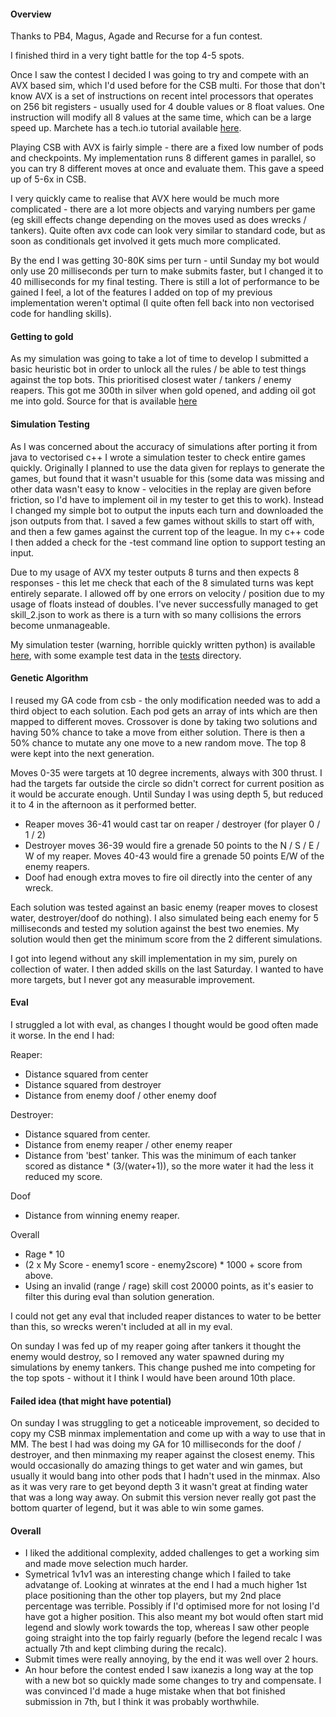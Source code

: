 #### Overview

Thanks to PB4, Magus, Agade and Recurse for a fun contest.

I finished third in a very tight battle for the top 4-5 spots. 

Once I saw the contest I decided I was going to try and compete with an AVX based sim, which I'd used before for the CSB multi. For those that don't know AVX is a set of instructions on recent intel processors that operates on 256 bit registers - usually used for 4 double values or 8 float values. One instruction will modify all 8 values at the same time, which can be a large speed up. Marchete has a tech.io tutorial available [here](https://tech.io/playgrounds/283/sse-avx-vectorization). 

Playing CSB with AVX is fairly simple - there are a fixed low number of pods and checkpoints. My implementation runs 8 different games in parallel, so you can try 8 different moves at once and evaluate them. This gave a speed up of 5-6x in CSB.

I very quickly came to realise that AVX here would be much more complicated - there are a lot more objects and varying numbers per game (eg skill effects change depending on the moves used as does wrecks / tankers).  Quite often avx code can look very similar to standard code, but as soon as conditionals get involved it gets much more complicated. 

By the end I was getting 30-80K sims per turn - until Sunday my bot would only use 20 milliseconds per turn to make submits faster, but I changed it to 40 milliseconds for my final testing. There is still a lot of performance to be gained I feel, a lot of the features I added on top of my previous implementation weren't optimal (I quite often fell back into non vectorised code for handling skills).


#### Getting to gold

As my simulation was going to take a lot of time to develop I submitted a basic heuristic bot in order to unlock all the rules / be able to test things against the top bots. This prioritised closest water / tankers / enemy reapers. This got me 300th in silver when gold opened, and adding oil got me into gold. Source for that is available [here](https://github.com/robostac/cg-meanmax-postmortem/blob/master/meanmax.go) 

#### Simulation Testing

As I was concerned about the accuracy of simulations after porting it from java to vectorised c++ I wrote a simulation tester to check entire games quickly. Originally I planned to use the data given for replays to generate the games, but found that it wasn't usuable for this (some data was missing and other data wasn't easy to know - velocities in the replay are given before friction, so I'd have to implement oil in my tester to get this to work). Instead I changed my simple bot to output the inputs each turn and downloaded the json outputs from that. I saved a few games without skills to start off with, and then a few games against the current top of the league. In my c++ code I then added a check for the -test command line option to support testing an input.

Due to my usage of AVX my tester outputs 8 turns and then expects 8 responses - this let me check that each of the 8 simulated turns was kept entirely separate. I allowed off by one errors on velocity / position due to my usage of floats instead of doubles. I've never successfully managed to get skill_2.json to work as there is a turn with so many collisions the errors become unmanageable.

My simulation tester (warning, horrible quickly written python) is available [here](https://github.com/robostac/cg-meanmax-postmortem/blob/master/checksim.py), with some example test data in the [tests](https://github.com/robostac/cg-meanmax-postmortem/tree/master/tests) directory.

#### Genetic Algorithm

I reused my GA code from csb - the only modification needed was to add a third object to each solution. Each pod gets an array of ints which are then mapped to different moves. Crossover is done by taking two solutions and having 50% chance to take a move from either solution. There is then a 50% chance to mutate any one move to a new random move. The top 8 were kept into the next generation.

Moves 0-35 were targets at 10 degree increments, always with 300 thrust. I had the targets far outside the circle so didn't correct for current position as it would be accurate enough. Until Sunday I was using depth 5, but reduced it to 4 in the afternoon as it performed better.

* Reaper moves 36-41 would cast tar on reaper / destroyer (for player 0 / 1 / 2)
* Destroyer moves 36-39 would fire a grenade 50 points to the N / S / E / W of my reaper. Moves 40-43 would fire a grenade 50 points E/W of the enemy reapers.
* Doof had enough extra moves to fire oil directly into the center of any wreck.

Each solution was tested against an basic enemy (reaper moves to closest water, destroyer/doof do nothing). I also simulated being each enemy for 5 milliseconds and tested my solution against the best two enemies. My solution would then get the minimum score from the 2 different simulations.

I got into legend without any skill implementation in my sim, purely on collection of water. I then added skills on the last Saturday. I wanted to have more targets, but I never got any measurable improvement.


#### Eval

I struggled a lot with eval, as changes I thought would be good often made it worse. In the end I had:

Reaper:
- Distance squared from center 
- Distance squared from destroyer 
- Distance from enemy doof / other enemy doof

Destroyer:
- Distance squared from center.
- Distance from enemy reaper / other enemy reaper
- Distance from 'best' tanker. This was the minimum of each tanker scored as distance * (3/(water+1)), so the more water it had the less it reduced my score.

Doof
- Distance from winning enemy reaper.

Overall 
- Rage * 10
- (2 x My Score - enemy1 score - enemy2score) * 1000 + score from above.
- Using an invalid (range / rage) skill cost 20000 points, as it's easier to filter this during eval than solution generation.

I could not get any eval that included reaper distances to water to be better than this, so wrecks weren't included at all in my eval.

On sunday I was fed up of my reaper going after tankers it thought the enemy would destroy, so I removed any water spawned during my simulations by enemy tankers. This change pushed me into competing for the top spots - without it I think I would have been around 10th place.

#### Failed idea (that might have potential)

On sunday I was struggling to get a noticeable improvement, so decided to copy  my CSB minmax implementation and come up with a way to use that in MM. The best I had was doing my GA for 10 milliseconds for the doof / destroyer, and then minmaxing my reaper against the closest enemy. This would occasionally do amazing things to get water and win games, but usually it would bang into other pods that I hadn't used in the minmax. Also as it was very rare to get beyond depth 3 it wasn't great at finding water that was a long way away. On submit this version never really got past the bottom quarter of legend, but it was able to win some games.

#### Overall

- I liked the additional complexity, added challenges to get a working sim and made move selection much harder.
- Symetrical 1v1v1 was an interesting change which I failed to take advatange of. Looking at winrates at the end I had a much higher 1st place positioning than the other top players, but my 2nd place percentage was terrible. Possibly if I'd optimised more for not losing I'd have got a higher position. This also meant my bot would often start mid legend and slowly work towards the top, whereas I saw other people going straight into the top fairly reguarly (before the legend recalc I was actually 7th and kept climbing during the recalc).
- Submit times were really annoying, by the end it was well over 2 hours. 
- An hour before the contest ended I saw ixanezis a long way at the top with a new bot so quickly made some changes to try and compensate. I was convinced I'd made a huge mistake when that bot finished submission in 7th, but I think it was probably worthwhile.


